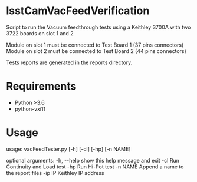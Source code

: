# lsstCamVacFeedVerification

Script to run the Vacuum feedthrough tests using a Keithley 3700A with two 3722 boards on slot 1 and 2

Module on slot 1 must be connected to Test Board 1 (37 pins connectors)
Module on slot 2 must be connected to Test Board 2 (44 pins connectors)

Tests reports are generated in the reports directory.

# Requirements

- Python >3.6
- python-vxi11


# Usage

usage: vacFeedTester.py [-h] [-cl] [-hp] [-n NAME]

optional arguments:
  -h, --help  show this help message and exit
  -cl         Run Continuity and Load test
  -hp         Run Hi-Pot test
  -n NAME     Append a name to the report files
  -ip IP      Keithley IP address
